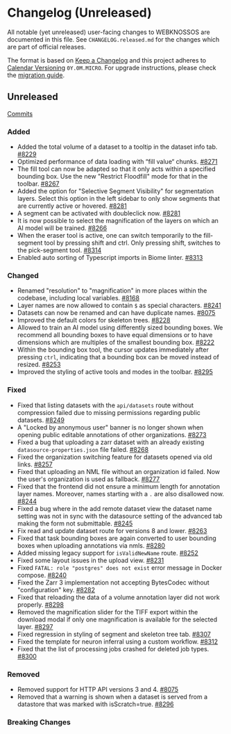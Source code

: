 # Changelog (Unreleased)

All notable (yet unreleased) user-facing changes to WEBKNOSSOS are documented in this file.
See `CHANGELOG.released.md` for the changes which are part of official releases.

The format is based on [Keep a Changelog](http://keepachangelog.com/en/1.0.0/)
and this project adheres to [Calendar Versioning](http://calver.org/) `0Y.0M.MICRO`.
For upgrade instructions, please check the [migration guide](MIGRATIONS.released.md).

## Unreleased
[Commits](https://github.com/scalableminds/webknossos/compare/24.12.0...HEAD)

### Added
- Added the total volume of a dataset to a tooltip in the dataset info tab. [#8229](https://github.com/scalableminds/webknossos/pull/8229)
- Optimized performance of data loading with “fill value“ chunks. [#8271](https://github.com/scalableminds/webknossos/pull/8271)
- The fill tool can now be adapted so that it only acts within a specified bounding box. Use the new "Restrict Floodfill" mode for that in the toolbar. [#8267](https://github.com/scalableminds/webknossos/pull/8267)
- Added the option for "Selective Segment Visibility" for segmentation layers. Select this option in the left sidebar to only show segments that are currently active or hovered.  [#8281](https://github.com/scalableminds/webknossos/pull/8281)
- A segment can be activated with doubleclick now. [#8281](https://github.com/scalableminds/webknossos/pull/8281)
- It is now possible to select the magnification of the layers on which an AI model will be trained. [#8266](https://github.com/scalableminds/webknossos/pull/8266)
- When the eraser tool is active, one can switch temporarily to the fill-segment tool by pressing shift and ctrl. Only pressing shift, switches to the pick-segment tool. [#8314](https://github.com/scalableminds/webknossos/pull/8314)
- Enabled auto sorting of Typescript imports in Biome linter. [#8313](https://github.com/scalableminds/webknossos/pull/8313)

### Changed
- Renamed "resolution" to "magnification" in more places within the codebase, including local variables. [#8168](https://github.com/scalableminds/webknossos/pull/8168)
- Layer names are now allowed to contain `$` as special characters. [#8241](https://github.com/scalableminds/webknossos/pull/8241)
- Datasets can now be renamed and can have duplicate names. [#8075](https://github.com/scalableminds/webknossos/pull/8075)
- Improved the default colors for skeleton trees. [#8228](https://github.com/scalableminds/webknossos/pull/8228)
- Allowed to train an AI model using differently sized bounding boxes. We recommend all bounding boxes to have equal dimensions or to have dimensions which are multiples of the smallest bounding box. [#8222](https://github.com/scalableminds/webknossos/pull/8222)
- Within the bounding box tool, the cursor updates immediately after pressing `ctrl`, indicating that a bounding box can be moved instead of resized. [#8253](https://github.com/scalableminds/webknossos/pull/8253)
- Improved the styling of active tools and modes in the toolbar. [#8295](https://github.com/scalableminds/webknossos/pull/8295)

### Fixed
- Fixed that listing datasets with the `api/datasets` route without compression failed due to missing permissions regarding public datasets. [#8249](https://github.com/scalableminds/webknossos/pull/8249)
- A "Locked by anonymous user" banner is no longer shown when opening public editable annotations of other organizations. [#8273](https://github.com/scalableminds/webknossos/pull/8273)
- Fixed a bug that uploading a zarr dataset with an already existing `datasource-properties.json` file failed. [#8268](https://github.com/scalableminds/webknossos/pull/8268)
- Fixed the organization switching feature for datasets opened via old links. [#8257](https://github.com/scalableminds/webknossos/pull/8257)
- Fixed that uploading an NML file without an organization id failed. Now the user's organization is used as fallback. [#8277](https://github.com/scalableminds/webknossos/pull/8277)
- Fixed that the frontend did not ensure a minimum length for annotation layer names. Moreover, names starting with a `.` are also disallowed now. [#8244](https://github.com/scalableminds/webknossos/pull/8244)
- Fixed a bug where in the add remote dataset view the dataset name setting was not in sync with the datasource setting of the advanced tab making the form not submittable. [#8245](https://github.com/scalableminds/webknossos/pull/8245)
- Fix read and update dataset route for versions 8 and lower. [#8263](https://github.com/scalableminds/webknossos/pull/8263)
- Fixed that task bounding boxes are again converted to user bounding boxes when uploading annotations via nmls. [#8280](https://github.com/scalableminds/webknossos/pull/8280)
- Added missing legacy support for `isValidNewName` route. [#8252](https://github.com/scalableminds/webknossos/pull/8252)
- Fixed some layout issues in the upload view. [#8231](https://github.com/scalableminds/webknossos/pull/8231)
- Fixed `FATAL: role "postgres" does not exist` error message in Docker compose. [#8240](https://github.com/scalableminds/webknossos/pull/8240)
- Fixed the Zarr 3 implementation not accepting BytesCodec without "configuration" key. [#8282](https://github.com/scalableminds/webknossos/pull/8282)
- Fixed that reloading the data of a volume annotation layer did not work properly. [#8298](https://github.com/scalableminds/webknossos/pull/8298)
- Removed the magnification slider for the TIFF export within the download modal if only one magnification is available for the selected layer. [#8297](https://github.com/scalableminds/webknossos/pull/8297)
- Fixed regression in styling of segment and skeleton tree tab. [#8307](https://github.com/scalableminds/webknossos/pull/8307)
- Fixed the template for neuron inferral using a custom workflow. [#8312](https://github.com/scalableminds/webknossos/pull/8312)
- Fixed that the list of processing jobs crashed for deleted job types. [#8300](https://github.com/scalableminds/webknossos/pull/8300)

### Removed
- Removed support for HTTP API versions 3 and 4. [#8075](https://github.com/scalableminds/webknossos/pull/8075)
- Removed that a warning is shown when a dataset is served from a datastore that was marked with isScratch=true. [#8296](https://github.com/scalableminds/webknossos/pull/8296)

### Breaking Changes
